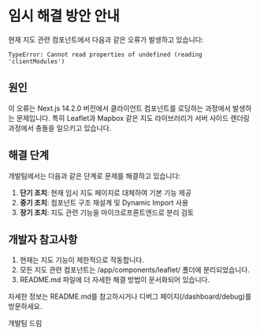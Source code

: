 # 임시 해결 방안 안내

현재 지도 관련 컴포넌트에서 다음과 같은 오류가 발생하고 있습니다:

```
TypeError: Cannot read properties of undefined (reading 'clientModules')
```

## 원인

이 오류는 Next.js 14.2.0 버전에서 클라이언트 컴포넌트를 로딩하는 과정에서 발생하는 문제입니다. 특히 Leaflet과 Mapbox 같은 지도 라이브러리가 서버 사이드 렌더링 과정에서 충돌을 일으키고 있습니다.

## 해결 단계

개발팀에서는 다음과 같은 단계로 문제를 해결하고 있습니다:

1. **단기 조치**: 현재 임시 지도 페이지로 대체하여 기본 기능 제공
2. **중기 조치**: 컴포넌트 구조 재설계 및 Dynamic Import 사용
3. **장기 조치**: 지도 관련 기능을 마이크로프론트엔드로 분리 검토

## 개발자 참고사항

1. 현재는 지도 기능이 제한적으로 작동합니다.
2. 모든 지도 관련 컴포넌트는 /app/components/leaflet/ 폴더에 분리되었습니다.
3. README.md 파일에 더 자세한 해결 방법이 문서화되어 있습니다.

자세한 정보는 README.md를 참고하시거나 디버그 페이지(/dashboard/debug)를 방문하세요.

개발팀 드림
